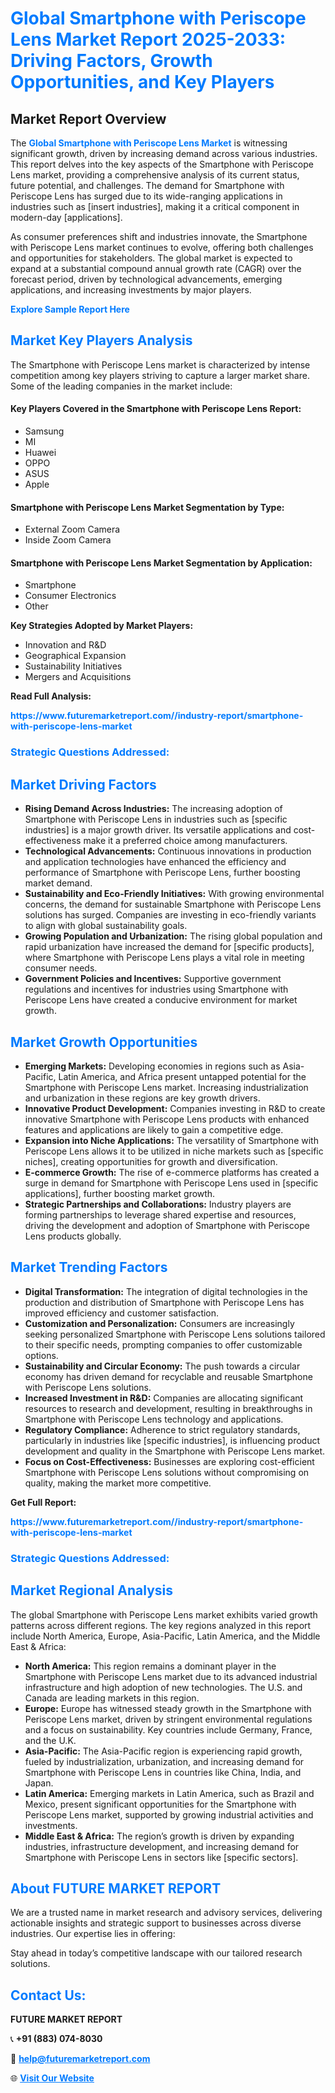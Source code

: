 <h1 style="color: #007BFF;">Global Smartphone with Periscope Lens Market Report 2025-2033: Driving Factors, Growth Opportunities, and Key Players</h1>

<section id="overview">
<h2>Market Report Overview</h2>
<p>The <a href="https://www.futuremarketreport.com//industry-report/smartphone-with-periscope-lens-market" style="color: #007BFF; text-decoration: none;"><strong>Global Smartphone with Periscope Lens Market</strong></a> is witnessing significant growth, driven by increasing demand across various industries. This report delves into the key aspects of the Smartphone with Periscope Lens market, providing a comprehensive analysis of its current status, future potential, and challenges. The demand for Smartphone with Periscope Lens has surged due to its wide-ranging applications in industries such as [insert industries], making it a critical component in modern-day [applications].</p>
<p>As consumer preferences shift and industries innovate, the Smartphone with Periscope Lens market continues to evolve, offering both challenges and opportunities for stakeholders. The global market is expected to expand at a substantial compound annual growth rate (CAGR) over the forecast period, driven by technological advancements, emerging applications, and increasing investments by major players.</p>
</section>

<section id="overview">
<p><a href="https://www.futuremarketreport.com//request-sample/reportId=82330" style="color: #007BFF; text-decoration: none;"><strong>Explore Sample Report Here</strong></a></p>
</section>

<section id="key-players">
<h2 style="color: #007BFF;">Market Key Players Analysis</h2>
<p>The Smartphone with Periscope Lens market is characterized by intense competition among key players striving to capture a larger market share. Some of the leading companies in the market include:</p>
<h4>Key Players Covered in the Smartphone with Periscope Lens Report:</h4>
<ul><li>Samsung</li><li>MI</li><li>Huawei</li><li>OPPO</li><li>ASUS</li><li>Apple</li></ul>
<h4>Smartphone with Periscope Lens Market Segmentation by Type:</h4>
<ul><li>External Zoom Camera</li><li>Inside Zoom Camera</li></ul>

<h4>Smartphone with Periscope Lens Market Segmentation by Application:</h4>
<ul><li>Smartphone</li><li>Consumer Electronics</li><li>Other</li></ul>
<p><strong>Key Strategies Adopted by Market Players:</strong></p>
<ul>
<li>Innovation and R&D</li>
<li>Geographical Expansion</li>
<li>Sustainability Initiatives</li>
<li>Mergers and Acquisitions</li>
</ul>
</section>

<section>
<p><strong>Read Full Analysis: </strong></p><a href="https://www.futuremarketreport.com//industry-report/smartphone-with-periscope-lens-market" style="color: #007BFF; text-decoration: none;"><strong>https://www.futuremarketreport.com//industry-report/smartphone-with-periscope-lens-market</strong></a>
<h3 style="color: #007BFF;">Strategic Questions Addressed:</h3>
</section>

<section id="driving-factors">
<h2 style="color: #007BFF;">Market Driving Factors</h2>
<ul>
<li><strong>Rising Demand Across Industries:</strong> The increasing adoption of Smartphone with Periscope Lens in industries such as [specific industries] is a major growth driver. Its versatile applications and cost-effectiveness make it a preferred choice among manufacturers.</li>
<li><strong>Technological Advancements:</strong> Continuous innovations in production and application technologies have enhanced the efficiency and performance of Smartphone with Periscope Lens, further boosting market demand.</li>
<li><strong>Sustainability and Eco-Friendly Initiatives:</strong> With growing environmental concerns, the demand for sustainable Smartphone with Periscope Lens solutions has surged. Companies are investing in eco-friendly variants to align with global sustainability goals.</li>
<li><strong>Growing Population and Urbanization:</strong> The rising global population and rapid urbanization have increased the demand for [specific products], where Smartphone with Periscope Lens plays a vital role in meeting consumer needs.</li>
<li><strong>Government Policies and Incentives:</strong> Supportive government regulations and incentives for industries using Smartphone with Periscope Lens have created a conducive environment for market growth.</li>
</ul>
</section>

<section id="growth-opportunities">
<h2 style="color: #007BFF;">Market Growth Opportunities</h2>
<ul>
<li><strong>Emerging Markets:</strong> Developing economies in regions such as Asia-Pacific, Latin America, and Africa present untapped potential for the Smartphone with Periscope Lens market. Increasing industrialization and urbanization in these regions are key growth drivers.</li>
<li><strong>Innovative Product Development:</strong> Companies investing in R&D to create innovative Smartphone with Periscope Lens products with enhanced features and applications are likely to gain a competitive edge.</li>
<li><strong>Expansion into Niche Applications:</strong> The versatility of Smartphone with Periscope Lens allows it to be utilized in niche markets such as [specific niches], creating opportunities for growth and diversification.</li>
<li><strong>E-commerce Growth:</strong> The rise of e-commerce platforms has created a surge in demand for Smartphone with Periscope Lens used in [specific applications], further boosting market growth.</li>
<li><strong>Strategic Partnerships and Collaborations:</strong> Industry players are forming partnerships to leverage shared expertise and resources, driving the development and adoption of Smartphone with Periscope Lens products globally.</li>
</ul>
</section>

<section id="trending-factors">
<h2 style="color: #007BFF;">Market Trending Factors</h2>
<ul>
<li><strong>Digital Transformation:</strong> The integration of digital technologies in the production and distribution of Smartphone with Periscope Lens has improved efficiency and customer satisfaction.</li>
<li><strong>Customization and Personalization:</strong> Consumers are increasingly seeking personalized Smartphone with Periscope Lens solutions tailored to their specific needs, prompting companies to offer customizable options.</li>
<li><strong>Sustainability and Circular Economy:</strong> The push towards a circular economy has driven demand for recyclable and reusable Smartphone with Periscope Lens solutions.</li>
<li><strong>Increased Investment in R&D:</strong> Companies are allocating significant resources to research and development, resulting in breakthroughs in Smartphone with Periscope Lens technology and applications.</li>
<li><strong>Regulatory Compliance:</strong> Adherence to strict regulatory standards, particularly in industries like [specific industries], is influencing product development and quality in the Smartphone with Periscope Lens market.</li>
<li><strong>Focus on Cost-Effectiveness:</strong> Businesses are exploring cost-efficient Smartphone with Periscope Lens solutions without compromising on quality, making the market more competitive.</li>
</ul>
</section>

<section>
<p><strong>Get Full Report: </strong></p><a href="https://www.futuremarketreport.com//industry-report/smartphone-with-periscope-lens-market" style="color: #007BFF; text-decoration: none;"><strong>https://www.futuremarketreport.com//industry-report/smartphone-with-periscope-lens-market</strong></a>
<h3 style="color: #007BFF;">Strategic Questions Addressed:</h3>
</section>


<section id="regional-analysis">
<h2 style="color: #007BFF;">Market Regional Analysis</h2>
<p>The global Smartphone with Periscope Lens market exhibits varied growth patterns across different regions. The key regions analyzed in this report include North America, Europe, Asia-Pacific, Latin America, and the Middle East & Africa:</p>
<ul>
<li><strong>North America:</strong> This region remains a dominant player in the Smartphone with Periscope Lens market due to its advanced industrial infrastructure and high adoption of new technologies. The U.S. and Canada are leading markets in this region.</li>
<li><strong>Europe:</strong> Europe has witnessed steady growth in the Smartphone with Periscope Lens market, driven by stringent environmental regulations and a focus on sustainability. Key countries include Germany, France, and the U.K.</li>
<li><strong>Asia-Pacific:</strong> The Asia-Pacific region is experiencing rapid growth, fueled by industrialization, urbanization, and increasing demand for Smartphone with Periscope Lens in countries like China, India, and Japan.</li>
<li><strong>Latin America:</strong> Emerging markets in Latin America, such as Brazil and Mexico, present significant opportunities for the Smartphone with Periscope Lens market, supported by growing industrial activities and investments.</li>
<li><strong>Middle East & Africa:</strong> The region’s growth is driven by expanding industries, infrastructure development, and increasing demand for Smartphone with Periscope Lens in sectors like [specific sectors].</li>
</ul>
</section>

<footer>
<h2 style="color: #007BFF;">About FUTURE MARKET REPORT</h2>
<p>We are a trusted name in market research and advisory services, delivering actionable insights and strategic support to businesses across diverse industries. Our expertise lies in offering:</p>

<p>Stay ahead in today’s competitive landscape with our tailored research solutions.</p>

<h2 style="color: #007BFF;">Contact Us:</h2>
<p><strong>FUTURE MARKET REPORT</strong></p>
<p>📞 <strong>+91 (883) 074-8030</strong></p>
<p>📧 <strong><a href="mailto:help@futuremarketreport.com" style="color: #007BFF;">help@futuremarketreport.com</a></strong></p>
<p>🌐 <strong><a href="https://www.futuremarketreport.com/" style="color: #007BFF;">Visit Our Website</a></strong></p>
</footer>